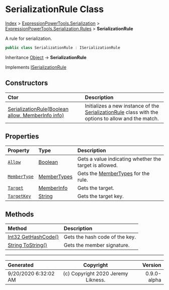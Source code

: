 ﻿# SerializationRule Class

[Index](../index.md) > [ExpressionPowerTools.Serialization](ExpressionPowerTools.Serialization.a.md) > [ExpressionPowerTools.Serialization.Rules](ExpressionPowerTools.Serialization.Rules.n.md) > **SerializationRule**

A rule for serialization.

```csharp
public class SerializationRule : ISerializationRule
```

Inheritance [Object](https://docs.microsoft.com/dotnet/api/system.object) → **SerializationRule**

Implements  [ISerializationRule](ExpressionPowerTools.Serialization.Signatures.ISerializationRule.i.md) 

## Constructors

| Ctor | Description |
| :-- | :-- |
| [SerializationRule(Boolean allow, MemberInfo info)](ExpressionPowerTools.Serialization.Rules.SerializationRule.ctor.md#serializationruleboolean-allow-memberinfo-info) | Initializes a new instance of the [SerializationRule](ExpressionPowerTools.Serialization.Rules.SerializationRule.cs.md) class            with the options to allow and the match. |
## Properties

| Property | Type | Description |
| :-- | :-- | :-- |
| [`Allow`](ExpressionPowerTools.Serialization.Rules.SerializationRule.Allow.prop.md) | [Boolean](https://docs.microsoft.com/dotnet/api/system.boolean) | Gets a value indicating whether the target is allowed. |
| [`MemberType`](ExpressionPowerTools.Serialization.Rules.SerializationRule.MemberType.prop.md) | [MemberTypes](https://docs.microsoft.com/dotnet/api/system.reflection.membertypes) | Gets the [MemberTypes](https://docs.microsoft.com/dotnet/api/system.reflection.membertypes) for the rule. |
| [`Target`](ExpressionPowerTools.Serialization.Rules.SerializationRule.Target.prop.md) | [MemberInfo](https://docs.microsoft.com/dotnet/api/system.reflection.memberinfo) | Gets the target. |
| [`TargetKey`](ExpressionPowerTools.Serialization.Rules.SerializationRule.TargetKey.prop.md) | [String](https://docs.microsoft.com/dotnet/api/system.string) | Gets the target key. |

## Methods

| Method | Description |
| :-- | :-- |
| [Int32 GetHashCode()](ExpressionPowerTools.Serialization.Rules.SerializationRule.GetHashCode.m.md) | Gets the hash code of the key. |
| [String ToString()](ExpressionPowerTools.Serialization.Rules.SerializationRule.ToString.m.md) | Gets the member signature. |

---

| Generated | Copyright | Version |
| :-- | :-: | --: |
| 9/20/2020 6:32:02 AM | (c) Copyright 2020 Jeremy Likness. | 0.9.0-alpha |
